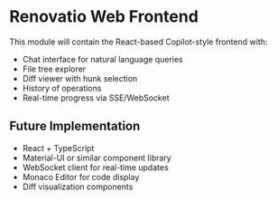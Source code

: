 # Renovatio Web Frontend

This module will contain the React-based Copilot-style frontend with:

- Chat interface for natural language queries
- File tree explorer
- Diff viewer with hunk selection
- History of operations
- Real-time progress via SSE/WebSocket

## Future Implementation

- React + TypeScript
- Material-UI or similar component library
- WebSocket client for real-time updates
- Monaco Editor for code display
- Diff visualization components